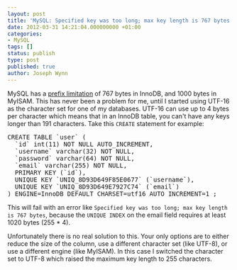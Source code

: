 ```yaml
---
layout: post
title: 'MySQL: Specified key was too long; max key length is 767 bytes'
date: 2012-03-31 14:21:04.000000000 +01:00
categories:
- MySQL
tags: []
status: publish
type: post
published: true
author: Joseph Wynn
---
```


MySQL has a [prefix limitation](http://dev.mysql.com/doc/refman/5.1/en/create-index.html) of 767 bytes in InnoDB, and 1000 bytes in MyISAM. This has never been a problem for me, until I started using UTF-16 as the character set for one of my databases. UTF-16 can use up to 4 bytes per character which means that in an InnoDB table, you can't have any keys longer than 191 characters. Take this `CREATE` statement for example:

<pre>CREATE TABLE `user` (
  `id` int(11) NOT NULL AUTO_INCREMENT,
  `username` varchar(32) NOT NULL,
  `password` varchar(64) NOT NULL,
  `email` varchar(255) NOT NULL,
  PRIMARY KEY (`id`),
  UNIQUE KEY `UNIQ_8D93D649F85E0677` (`username`),
  UNIQUE KEY `UNIQ_8D93D649E7927C74` (`email`)
) ENGINE=InnoDB DEFAULT CHARSET=utf16 AUTO_INCREMENT=1 ;</pre>

This will fail with an error like `Specified key was too long; max key length is 767 bytes`, because the `UNIQUE INDEX` on the email field requires at least 1020 bytes (255 * 4).

Unfortunately there is no real solution to this. Your only options are to either reduce the size of the column, use a different character set (like UTF-8), or use a different engine (like MyISAM). In this case I switched the character set to UTF-8 which raised the maximum key length to 255 characters.

